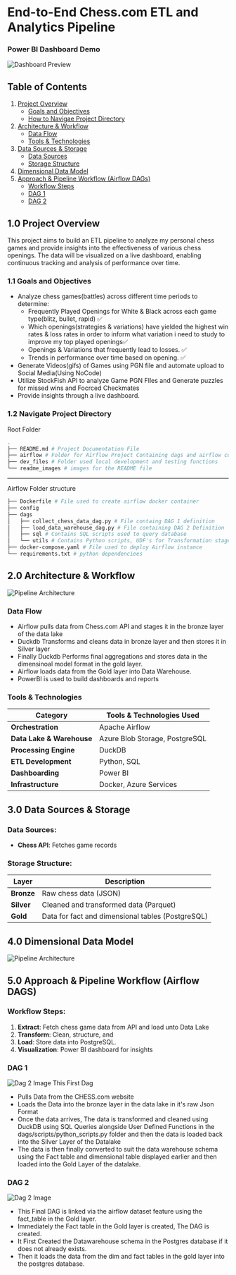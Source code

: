 # End-to-End Chess.com ETL and Analytics Pipeline
### Power BI Dashboard Demo
![Dashboard Preview](readme_images/chess-etl-dashboard-demo.gif)
## **Table of Contents**
1. [Project Overview](#10-project-overview)
   - [Goals and Objectives](#11-goals-and-objectives)
   - [How to Navigae Project Directory](#12-navigate-project-directory)
2. [Architecture & Workflow](#20-architecture--workflow)
   - [Data Flow](#data-flow)
   - [Tools & Technologies](#tools-&-technologies)
3. [Data Sources & Storage](#30-data-sources--storage)
   - [Data Sources](#data-sources)
   - [Storage Structure](#storage-structure)
4. [Dimensional Data Model](#40-dimensional-data-model)
5. [Approach & Pipeline Workflow (Airflow DAGs)](#50-approach--pipeline-workflow-airflow-dags)
   - [Workflow Steps](#workflow-steps)
   - [DAG 1](#dag-1)
   - [DAG 2](#dag-2)


## 1.0 Project Overview
This project aims to build an ETL pipeline to analyze my personal chess games and provide insights into the effectiveness of various chess openings. The data will be visualized on a live dashboard, enabling continuous tracking and analysis of performance over time.

<!-- ### 1.1 Video Introduction -->

### 1.1 Goals and Objectives

- Analyze chess games(battles) across different time periods to determine: 
    - Frequently Played Openings for White & Black across each game type(blitz, bullet, rapid) ✅
    - Which openings(strategies & variations) have yielded the highest win rates & loss rates in order to inform what variation i need to study to improve my top played openings✅
    - Openings & Variations that frequently lead to losses. ✅
    - Trends in performance over time based on opening. ✅
- Generate Videos(gifs) of Games using PGN file and automate upload to Social Media(Using NoCode)
- Utilize StockFish API to analyze Game PGN FIles and Generate puzzles for missed wins and Focrced Checkmates
- Provide insights through a live dashboard.

### 1.2 Navigate Project Directory
Root Folder 
```bash
.
├── README.md # Project Documentation File
├── airflow # Folder for Airflow Project Containing dags and airflow config files
├── dev_files # Folder used local development and testing functions
└── readme_images # images for the README file

```
---

Airflow Folder structure
```bash
├── Dockerfile # File used to create airflow docker container
├── config
├── dags
│   ├── collect_chess_data_dag.py # File containg DAG 1 definition
│   ├── load_data_warehouse_dag.py # File containing DAG 2 Definition
│   ├── sql # Contains SQL scripts used to query database
│   └── utils # Contains Python scripts, UDF's for Transformation stage of pipeline with duckdb
├── docker-compose.yaml # File used to deploy Airflow instance 
└── requirements.txt # python dependenciees

```

## 2.0 Architecture & Workflow
![Pipeline Architecture](readme_images/Chess_arch_recording.gif)

### Data Flow
- Airflow pulls data from Chess.com API and stages it in the bronze layer of the data lake
- Duckdb Transforms and cleans data in bronze layer and then stores it in Silver layer
- Finally Duckdb Performs final aggregations and stores data in the dimensinoal model format in the gold layer. 
- Airflow loads data from the Gold layer into Data Warehouse.
- PowerBI is used to build dashboards and reports   
### Tools & Technologies

| Category | Tools & Technologies Used |
| --- | --- |
| **Orchestration** | Apache Airflow |
| **Data Lake & Warehouse** | Azure Blob Storage, PostgreSQL |
| **Processing Engine** | DuckDB |
| **ETL Development** | Python, SQL |
| **Dashboarding** | Power BI |
| **Infrastructure** | Docker, Azure Services |



## 3.0 Data Sources & Storage

### **Data Sources:**

- **Chess API**: Fetches game records

### **Storage Structure:**

| Layer | Description |
| --- | --- |
| **Bronze** | Raw chess data (JSON) |
| **Silver** | Cleaned and transformed data (Parquet) |
| **Gold** | Data for fact and dimensional tables (PostgreSQL) |


## 4.0  Dimensional Data Model
![Pipeline Architecture](readme_images/data_model.png)


## 5.0  **Approach & Pipeline Workflow (Airflow DAGS)**

### **Workflow Steps:**

1. **Extract**: Fetch chess game data from API and load unto Data Lake
2. **Transform**: Clean, structure, and 
3. **Load**: Store data into PostgreSQL.
4. **Visualization**: Power BI dashboard for insights

### DAG 1 
![Dag 2 Image](readme_images/DAG_1.png)
This First Dag 
- Pulls Data from the CHESS.com website 
- Loads the Data into the bronze layer in the data lake in it's raw Json Format
- Once the data arrives, The data is transformed and cleaned using DuckDB using SQL Queries alongside User Defined Functions in the dags/scripts/python_scripts.py folder and then the data is loaded back into the Silver Layer of the Datalake
- The data is then finally converted to suit the data warehouse schema using the Fact table and dimensional table displayed earlier and then loaded into the Gold Layer of the datalake.


### DAG 2
![Dag 2 Image](readme_images/DAG_2.png)
- This Final DAG is linked via the airflow dataset feature using the fact_table in the Gold layer. 
- Immediately the Fact table in the Gold layer is created, The DAG is created. 
- It First Created the Datawarehouse schema in the Postgres database if it does not already exists.
- Then it loads the data from the dim and fact tables in the gold layer into the postgres database.
